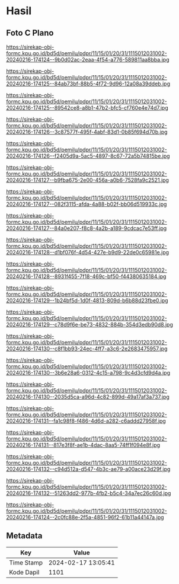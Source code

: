 # Hasil

## Foto C Plano

https://sirekap-obj-formc.kpu.go.id/bd5d/pemilu/pdpr/11/15/01/20/31/1115012031002-20240216-174124--9b0d02ac-2eaa-4f54-a776-589811aa8bba.jpg

https://sirekap-obj-formc.kpu.go.id/bd5d/pemilu/pdpr/11/15/01/20/31/1115012031002-20240216-174125--84ab73bf-88b5-4f72-9d96-12a08a39ddeb.jpg

https://sirekap-obj-formc.kpu.go.id/bd5d/pemilu/pdpr/11/15/01/20/31/1115012031002-20240216-174125--89542ce8-a8b1-47b2-bfc5-cf760e4e74d7.jpg

https://sirekap-obj-formc.kpu.go.id/bd5d/pemilu/pdpr/11/15/01/20/31/1115012031002-20240216-174126--3c87577f-495f-4abf-83d1-0b85f694d70b.jpg

https://sirekap-obj-formc.kpu.go.id/bd5d/pemilu/pdpr/11/15/01/20/31/1115012031002-20240216-174126--f2405d9a-5ac5-4897-8c67-72a5b74815be.jpg

https://sirekap-obj-formc.kpu.go.id/bd5d/pemilu/pdpr/11/15/01/20/31/1115012031002-20240216-174127--b9fba675-2e00-456a-a0b6-7528fa9c2521.jpg

https://sirekap-obj-formc.kpu.go.id/bd5d/pemilu/pdpr/11/15/01/20/31/1115012031002-20240216-174127--082f3115-afda-4a88-b02f-bb06d519933c.jpg

https://sirekap-obj-formc.kpu.go.id/bd5d/pemilu/pdpr/11/15/01/20/31/1115012031002-20240216-174127--84a0e207-f8c8-4a2b-a189-9cdcac7e53ff.jpg

https://sirekap-obj-formc.kpu.go.id/bd5d/pemilu/pdpr/11/15/01/20/31/1115012031002-20240216-174128--d1bf076f-4d54-427e-b9d9-22de0c65981e.jpg

https://sirekap-obj-formc.kpu.go.id/bd5d/pemilu/pdpr/11/15/01/20/31/1115012031002-20240216-174128--8931f455-7f18-469c-bf50-f44380635184.jpg

https://sirekap-obj-formc.kpu.go.id/bd5d/pemilu/pdpr/11/15/01/20/31/1115012031002-20240216-174129--1b24bf5d-1d0f-4813-809d-b6b88d23fbe0.jpg

https://sirekap-obj-formc.kpu.go.id/bd5d/pemilu/pdpr/11/15/01/20/31/1115012031002-20240216-174129--c78d9f6e-be73-4832-884b-354d3edb90d8.jpg

https://sirekap-obj-formc.kpu.go.id/bd5d/pemilu/pdpr/11/15/01/20/31/1115012031002-20240216-174130--c8f1bb93-24ec-4ff7-a3c6-2e2683475957.jpg

https://sirekap-obj-formc.kpu.go.id/bd5d/pemilu/pdpr/11/15/01/20/31/1115012031002-20240216-174130--3b6e28a6-0312-4c15-a798-9c4d3cfd9d4a.jpg

https://sirekap-obj-formc.kpu.go.id/bd5d/pemilu/pdpr/11/15/01/20/31/1115012031002-20240216-174130--2035d5ca-a96d-4c82-899d-49a17af3a737.jpg

https://sirekap-obj-formc.kpu.go.id/bd5d/pemilu/pdpr/11/15/01/20/31/1115012031002-20240216-174131--fa1c98f8-f486-4d6d-a282-c6addd27958f.jpg

https://sirekap-obj-formc.kpu.go.id/bd5d/pemilu/pdpr/11/15/01/20/31/1115012031002-20240216-174131--817e3f8f-ae1b-4dac-8aa5-74ff1f094e8f.jpg

https://sirekap-obj-formc.kpu.go.id/bd5d/pemilu/pdpr/11/15/01/20/31/1115012031002-20240216-174132--c94d512a-d547-4b3c-ae79-a00ace23d29f.jpg

https://sirekap-obj-formc.kpu.go.id/bd5d/pemilu/pdpr/11/15/01/20/31/1115012031002-20240216-174132--51263dd2-977b-4fb2-b5c4-34a7ec26c60d.jpg

https://sirekap-obj-formc.kpu.go.id/bd5d/pemilu/pdpr/11/15/01/20/31/1115012031002-20240216-174124--2c0fc88e-2f5a-4851-96f2-61b11a44147a.jpg


## Metadata

| Key        | Value               |
| ---------- | ------------------- |
| Time Stamp | 2024-02-17 13:05:41 |
| Kode Dapil | 1101                |



